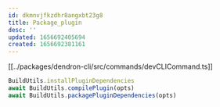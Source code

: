 ```yaml
---
id: dkmnvjfkzdhr8angxbt23g8
title: Package_plugin
desc: ''
updated: 1656692405694
created: 1656692381161
---
```


[[../packages/dendron-cli/src/commands/devCLICommand.ts]]

```ts
BuildUtils.installPluginDependencies
await BuildUtils.compilePlugin(opts)
await BuildUtils.packagePluginDependencies(opts)
```
